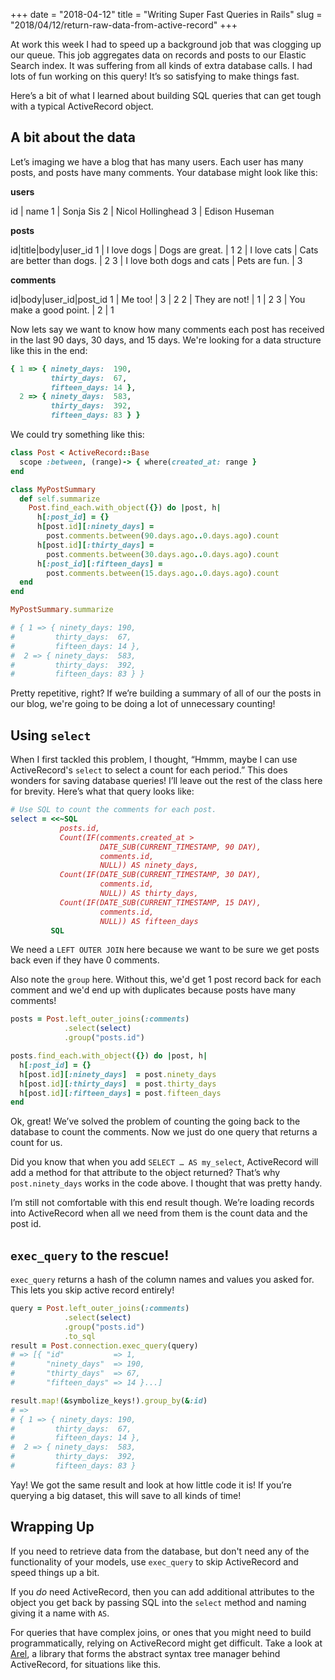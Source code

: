 +++
date = "2018-04-12"
title = "Writing Super Fast Queries in Rails"
slug = "2018/04/12/return-raw-data-from-active-record"
+++

At work this week I had to speed up a background job that was clogging up our queue. This job aggregates data on records and posts to our Elastic Search index. It was suffering from all kinds of extra database calls. I had lots of fun working on this query! It’s so satisfying to make things fast.

Here’s a bit of what I learned about building SQL queries that  can get tough with a typical ActiveRecord object.

## A bit about the data

Let’s imaging we have a blog that has many users. Each user has many posts, and posts have many comments. Your database might look like this:

**users**

id | name
1 | Sonja Sis
2 | Nicol Hollinghead
3 | Edison Huseman

**posts**

id|title|body|user_id
1 | I love dogs | Dogs are great. | 1
2 | I love cats | Cats are better than dogs. | 2
3 | I love both dogs and cats | Pets are fun. | 3

**comments**

id|body|user_id|post_id
1 | Me too! | 3 | 2
2 | They are not! | 1 | 2
3 | You make a good point. | 2 | 1

Now lets say we want to know how many comments each post has received in the last 90 days, 30 days, and 15 days. We're looking for a data structure like this in the end:

```ruby
{ 1 => { ninety_days:  190,
         thirty_days:  67,
         fifteen_days: 14 },
  2 => { ninety_days:  583,
         thirty_days:  392,
         fifteen_days: 83 } }
```

We could try something like this:

```ruby
class Post < ActiveRecord::Base
  scope :between, (range)-> { where(created_at: range }
end

class MyPostSummary
  def self.summarize
    Post.find_each.with_object({}) do |post, h|
      h[:post_id] = {}
      h[post.id][:ninety_days] =
        post.comments.between(90.days.ago..0.days.ago).count
      h[post.id][:thirty_days] =
        post.comments.between(30.days.ago..0.days.ago).count
      h[:post_id][:fifteen_days] =
        post.comments.between(15.days.ago..0.days.ago).count
  end
end

MyPostSummary.summarize

# { 1 => { ninety_days: 190,
#         thirty_days:  67,
#         fifteen_days: 14 },
#  2 => { ninety_days:  583,
#         thirty_days:  392,
#         fifteen_days: 83 } }
```

Pretty repetitive, right? If we’re building a summary of all of our the posts in our blog, we're going to be doing a lot of unnecessary counting!

## Using `select`

When I first tackled this problem, I thought, “Hmmm, maybe I can use ActiveRecord's `select` to select a count for each period.” This does wonders for saving database queries! I’ll leave out the rest of the class here for brevity. Here’s what that query looks like:

```ruby
# Use SQL to count the comments for each post.
select = <<~SQL
           posts.id,
           Count(IF(comments.created_at >
                    DATE_SUB(CURRENT_TIMESTAMP, 90 DAY),
                    comments.id,
                    NULL)) AS ninety_days,
           Count(IF(DATE_SUB(CURRENT_TIMESTAMP, 30 DAY),
                    comments.id,
                    NULL)) AS thirty_days,
           Count(IF(DATE_SUB(CURRENT_TIMESTAMP, 15 DAY),
                    comments.id,
                    NULL)) AS fifteen_days
         SQL
```

We need a `LEFT OUTER JOIN` here because we want to be sure we get posts back even if they have 0 comments.

Also note the `group` here. Without this, we'd get 1 post record back for each comment and we'd end up with duplicates because posts have many comments!

```ruby
posts = Post.left_outer_joins(:comments)
            .select(select)
            .group("posts.id")

posts.find_each.with_object({}) do |post, h|
  h[:post_id] = {}
  h[post.id][:ninety_days]  = post.ninety_days
  h[post.id][:thirty_days]  = post.thirty_days
  h[post.id][:fifteen_days] = post.fifteen_days
end
```

Ok, great! We’ve solved the problem of counting the going back to the database to count the comments. Now we just do one query that returns a count for us.

Did you know that when you add `SELECT … AS my_select`, ActiveRecord will add a method for that attribute to the object returned? That’s why `post.ninety_days` works in the code above.  I thought that was pretty handy.

I’m still not comfortable with this end result though. We’re loading records into ActiveRecord when all we need from them is the count data and the post id.

## `exec_query` to the rescue!

`exec_query` returns a hash of the column names and values you asked for. This lets you skip active record entirely!

```ruby
query = Post.left_outer_joins(:comments)
            .select(select)
            .group("posts.id")
            .to_sql
result = Post.connection.exec_query(query)
# => [{ "id"           => 1,
#       "ninety_days"  => 190,
#       "thirty_days"  => 67,
#       "fifteen_days" => 14 }...]

result.map!(&symbolize_keys!).group_by(&:id)
# =>
# { 1 => { ninety_days: 190,
#         thirty_days:  67,
#         fifteen_days: 14 },
#  2 => { ninety_days:  583,
#         thirty_days:  392,
#         fifteen_days: 83 }
```

Yay! We got the same result and look at how little code it is! If you’re querying a big dataset, this will save to all kinds of time!

## Wrapping Up

If you need to retrieve data from the database, but don't need any of the functionality of your models, use `exec_query` to skip ActiveRecord and speed things up a bit.

If you _do_ need ActiveRecord, then you can add additional attributes to the object you get back by passing SQL into the `select` method and naming giving it a name with `AS`.

For queries that have complex joins, or ones that you might need to build programmatically, relying on ActiveRecord might get difficult. Take a look at [Arel](https://github.com/rails/arel), a library that forms the abstract syntax tree manager behind ActiveRecord, for situations like this.
